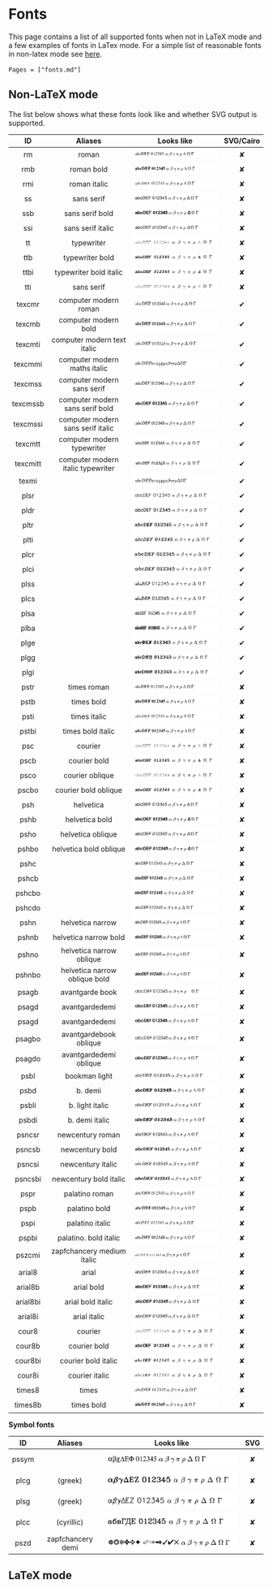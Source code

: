# Fonts

This page contains a list of all supported fonts when not in LaTeX mode and a few examples of fonts in LaTex mode.
For a simple list of reasonable fonts in non-latex mode see [here](/man/styling/).

```@contents
Pages = ["fonts.md"]
```

## Non-LaTeX mode

The list below shows what these fonts look like and whether SVG output is
supported.

| ID       | Aliases | Looks like | SVG/Cairo   |
| :------: | :-----: | :--------: | :---: |
| rm       | roman   | ![](../assets/fonts/rm.png)                         |   ✘   |
| rmb      | roman bold | ![](../assets/fonts/rmb.png)                     |   ✘   |
| rmi      | roman italic | ![](../assets/fonts/rmi.png)                   |   ✘   |
| ss       | sans serif | ![](../assets/fonts/ss.png)                      |   ✘   |
| ssb      | sans serif bold | ![](../assets/fonts/ssb.png)                |   ✘   |
| ssi      | sans serif italic | ![](../assets/fonts/ssi.png)              |   ✘   |
| tt       | typewriter | ![](../assets/fonts/tt.png)                      |   ✘   |
| ttb      | typewriter bold | ![](../assets/fonts/ttb.png)                |   ✘   |
| ttbi      | typewriter bold italic | ![](../assets/fonts/ttbi.png)                |   ✘   |
| tti      | sans serif | ![](../assets/fonts/tti.png)                     |   ✘   |
| texcmr   | computer modern roman | ![](../assets/fonts/texcmr.png)       |   ✔   |
| texcmb   | computer modern bold | ![](../assets/fonts/texcmb.png)                     |   ✔   |
| texcmti  | computer modern text italic | ![](../assets/fonts/texcmti.png)             |   ✔   |
| texcmmi  | computer modern maths italic | ![](../assets/fonts/texcmmi.png)            |   ✔   |
| texcmss  | computer modern sans serif | ![](../assets/fonts/texcmss.png)              |   ✔   |
| texcmssb | computer modern sans serif bold | ![](../assets/fonts/texcmssb.png)        |   ✔   |
| texcmssi | computer modern sans serif italic | ![](../assets/fonts/texcmssi.png)      |   ✔   |
| texcmtt  | computer modern typewriter | ![](../assets/fonts/texcmtt.png)              |   ✔   |
| texcmitt | computer modern italic typewriter | ![](../assets/fonts/texcmitt.png)      |   ✔   |
| texmi |  | ![](../assets/fonts/texmi.png)      |   ✔   |
| plsr |  | ![](../assets/fonts/plsr.png)      |   ✔   |
| pldr |  | ![](../assets/fonts/pldr.png)      |   ✔   |
| pltr |  | ![](../assets/fonts/pltr.png)      |   ✔   |
| plti |  | ![](../assets/fonts/plti.png)      |   ✔   |
| plcr |  | ![](../assets/fonts/plcr.png)      |   ✔   |
| plci |  | ![](../assets/fonts/plci.png)      |   ✔   |
| plss |  | ![](../assets/fonts/plss.png)      |   ✔   |
| plcs |  | ![](../assets/fonts/plcs.png)      |   ✔   |
| plsa |  | ![](../assets/fonts/plsa.png)      |   ✔   |
| plba |  | ![](../assets/fonts/plba.png)      |   ✔   |
| plge |  | ![](../assets/fonts/plge.png)      |   ✔   |
| plgg |  | ![](../assets/fonts/plgg.png)      |   ✔   |
| plgi |  | ![](../assets/fonts/plgi.png)      |   ✔   |
| pstr | times roman  | ![](../assets/fonts/pstr.png)      |  ✘   |
| pstb | times bold  | ![](../assets/fonts/pstb.png)      |  ✘   |
| psti | times italic  | ![](../assets/fonts/psti.png)      |  ✘   |
| pstbi | times bold italic  | ![](../assets/fonts/pstbi.png)      |  ✘   |
| psc | courier  | ![](../assets/fonts/psc.png)      |  ✘   |
| pscb | courier bold | ![](../assets/fonts/pscb.png)      |  ✘   |
| psco | courier oblique | ![](../assets/fonts/psco.png)      |  ✘   |
| pscbo | courier bold oblique  | ![](../assets/fonts/pscbo.png)      |  ✘   |
| psh | helvetica  | ![](../assets/fonts/psh.png)      |  ✘   |
| pshb | helvetica bold  | ![](../assets/fonts/pshb.png)      |  ✘   |
| psho | helvetica oblique  | ![](../assets/fonts/psho.png)      |  ✘   |
| pshbo | helvetica bold oblique | ![](../assets/fonts/pshbo.png)      |  ✘   |
| pshc |   | ![](../assets/fonts/pshc.png)      |  ✘   |
| pshcb |   | ![](../assets/fonts/pshcb.png)      |  ✘   |
| pshcbo |   | ![](../assets/fonts/pshcbo.png)      |  ✘   |
| pshcdo |   | ![](../assets/fonts/pshcdo.png)      |  ✘   |
| pshn | helvetica narrow  | ![](../assets/fonts/pshn.png)      |  ✘   |
| pshnb | helvetica narrow bold   | ![](../assets/fonts/pshnb.png)      |  ✘   |
| pshno | helvetica narrow oblique   | ![](../assets/fonts/pshno.png)      |  ✘   |
| pshnbo | helvetica narrow oblique bold   | ![](../assets/fonts/pshnbo.png)      |  ✘   |
| psagb | avantgarde book   | ![](../assets/fonts/psagb.png)      |  ✘   |
| psagd | avantgardedemi   | ![](../assets/fonts/psagd.png)      |  ✘   |
| psagd | avantgardedemi   | ![](../assets/fonts/psagd.png)      |  ✘   |
| psagbo | avantgardebook oblique   | ![](../assets/fonts/psagbo.png)      |  ✘   |
| psagdo | avantgardedemi oblique   | ![](../assets/fonts/psagdo.png)      |  ✘   |
| psbl | bookman light | ![](../assets/fonts/psbl.png)      |  ✘   |
| psbd | b. demi | ![](../assets/fonts/psbd.png)      |  ✘   |
| psbli | b. light italic | ![](../assets/fonts/psbli.png)      |  ✘   |
| psbdi | b. demi italic | ![](../assets/fonts/psbdi.png)      |  ✘   |
| psncsr | newcentury roman | ![](../assets/fonts/psncsr.png)      |  ✘   |
| psncsb | newcentury bold | ![](../assets/fonts/psncsb.png)      |  ✘   |
| psncsi | newcentury italic | ![](../assets/fonts/psncsi.png)      |  ✘   |
| psncsbi | newcentury bold italic | ![](../assets/fonts/psncsbi.png)      |  ✘   |
| pspr | palatino roman | ![](../assets/fonts/pspr.png)      |  ✘   |
| pspb | palatino bold | ![](../assets/fonts/pspb.png)      |  ✘   |
| pspi | palatino italic | ![](../assets/fonts/pspi.png)      |  ✘   |
| pspbi | palatino. bold italic | ![](../assets/fonts/pspbi.png)      |  ✘   |
| pszcmi | zapfchancery medium italic | ![](../assets/fonts/pszcmi.png)      |  ✘   |
| arial8 | arial  | ![](../assets/fonts/arial8.png)      |  ✘   |
| arial8b | arial bold | ![](../assets/fonts/arial8b.png)      |  ✘   |
| arial8bi | arial bold italic  | ![](../assets/fonts/arial8bi.png)      |  ✘   |
| arial8i | arial italic | ![](../assets/fonts/arial8i.png)      |  ✘   |
| cour8 | courier  | ![](../assets/fonts/cour8.png)      |  ✘   |
| cour8b | courier bold | ![](../assets/fonts/cour8b.png)      |  ✘   |
| cour8bi | courier bold italic  | ![](../assets/fonts/cour8bi.png)      |  ✘   |
| cour8i | courier italic | ![](../assets/fonts/cour8i.png)      |  ✘   |
| times8 | times  | ![](../assets/fonts/times8.png)      |  ✘   |
| times8b | times bold | ![](../assets/fonts/times8b.png)      |  ✘   |



**Symbol fonts**

| ID       | Aliases | Looks like | SVG   |
| :------: | :-----: | :--------: | :---: |
| pssym |  | ![](../assets/fonts/pssym.png)      |  ✘   |
| plcg | (greek) | ![](../assets/fonts/plcg.png)      |  ✘   |
| plsg | (greek) | ![](../assets/fonts/plsg.png)      |   ✘   |
| plcc | (cyrillic) | ![](../assets/fonts/plcc.png)      |  ✘   |
| pszd | zapfchancery demi | ![](../assets/fonts/pszd.png)      |  ✘   |


## LaTeX mode
